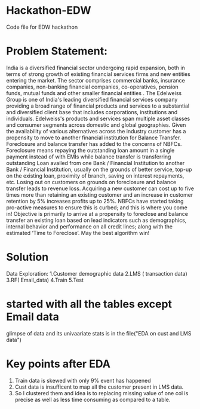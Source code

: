 # Hackathon-EDW
Code file for EDW hackathon

# Problem Statement:
India is a diversified financial sector undergoing rapid expansion, both in terms of strong growth of existing financial services firms and new entities entering the market. The sector comprises commercial banks, insurance companies, non-banking financial companies, co-operatives, pension funds, mutual funds and other smaller financial entities .
The Edelweiss Group is one of India&#39;s leading diversified financial services company providing a broad range of financial products and services to a substantial and diversified client base that includes corporations, institutions and individuals. Edelweiss&#39;s products and services span multiple asset classes and consumer segments across domestic and global geographies.
Given the availability of various alternatives across the industry customer has a propensity to move to another financial institution for Balance Transfer. Foreclosure and balance transfer has added to the concerns of NBFCs. Foreclosure means repaying the outstanding loan amount in a single payment instead of with EMIs while balance transfer is transferring outstanding Loan availed from one Bank / Financial Institution to another Bank / Financial Institution, usually on the grounds of better service, top-up on the existing loan, proximity of branch, saving on interest repayments, etc. Losing out on customers on grounds on foreclosure and balance transfer leads to revenue loss. Acquiring a new customer can cost up to five times more than retaining an existing customer and an increase in customer retention by 5% increases profits up to 25%.
NBFCs have started taking pro-active measures to ensure this is curbed; and this is where you come in! Objective is primarily to arrive at a propensity to foreclose and balance transfer an existing loan based on lead indicators such as demographics, internal behavior and performance on all credit lines; along with the estimated ‘Time to Foreclose’. May the best algorithm win!


# Solution
Data Exploration:
1.Customer demographic data
2.LMS ( transaction data)
3.RF( Email_data)
4.Train
5.Test

# started with all the tables except Email data

glimpse of data and its univaariate stats is in the file("EDA on cust and LMS data")


# Key points after EDA
1. Train data is skewed with only 9% event has happened
2. Cust data is insufficent to map all the customer present in LMS data.
3. So I clustered them and idea is to replacing missing value of one col is precise as well as less time consuming as compared to a table.



